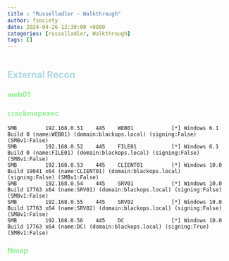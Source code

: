 ```yaml
---
title : "Russelladler - Walkthrough"
author: fsociety
date: 2024-04-26 12:30:00 +0800
categories: [russelladler, Walkthrough]
tags: []
---
```


```

```

## <span style="color:lightblue">External Recon</span>
### <span style="color:lightgreen">web01</span>

### <span style="color:lightgreen">crackmapexec</span>

```
SMB         192.168.0.51    445    WEB01            [*] Windows 6.1 Build 0 (name:WEB01) (domain:blackops.local) (signing:False) (SMBv1:False)
SMB         192.168.0.52    445    FILE01           [*] Windows 6.1 Build 0 (name:FILE01) (domain:blackops.local) (signing:False) (SMBv1:False)
SMB         192.168.0.53    445    CLIENT01         [*] Windows 10.0 Build 19041 x64 (name:CLIENT01) (domain:blackops.local) (signing:False) (SMBv1:False)
SMB         192.168.0.54    445    SRV01            [*] Windows 10.0 Build 17763 x64 (name:SRV01) (domain:blackops.local) (signing:False) (SMBv1:False)
SMB         192.168.0.55    445    SRV02            [*] Windows 10.0 Build 17763 x64 (name:SRV02) (domain:blackops.local) (signing:False) (SMBv1:False)
SMB         192.168.0.56    445    DC               [*] Windows 10.0 Build 17763 x64 (name:DC) (domain:blackops.local) (signing:True) (SMBv1:False)
```

### <span style="color:lightgreen">Nmap</span>

```

```
